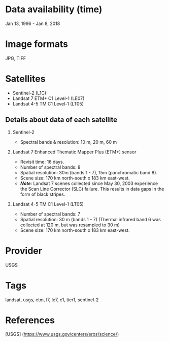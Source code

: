 # Data availability (time)
Jan 13, 1996 - Jan 8, 2018

# Image formats
JPG, TIFF

# Satellites
- Sentinel-2 (L1C)
- Landsat 7 ETM+ C1 Level-1 (LE07)
- Landsat 4-5 TM C1 Level-1 (LT05)

## Details about data of each satellite
1. Sentinel-2
   - Spectral bands & resolution: 10 m, 20 m, 60 m

2. Landsat 7 Enhanced Thematic Mapper Plus (ETM+) sensor 
   - Revisit time: 16 days. 
   - Number of spectral bands: 8
   - Spatial resolution: 30m (bands 1 - 7), 15m (panchromatic band 8). 
   - Scene size: 170 km north-south x 183 km east-west. 
   - ***Note***: Landsat 7 scenes collected since May 30, 2003 experience the Scan Line Corrector (SLC) failure. This results in data gaps in the form of black stripes.  

3. Landsat 4-5 TM C1 Level-1 (LT05)
   - Number of spectral bands: 7
   - Spatial resolution: 30 m (bands 1 - 7) (Thermal infrared band 6 was collected at 120 m, but was resampled to 30 m) 
   - Scene size: 170 km north-south x 183 km east-west. 

# Provider 
USGS

# Tags
landsat, usgs, etm, l7, le7, c1, tier1, 
sentinel-2

# References
[USGS] (https://www.usgs.gov/centers/eros/science/) 
